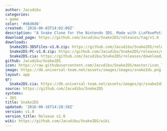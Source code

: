 ```yaml
---
author: Jacudibu
categories:
- game
color: '#d6d6d6'
created: '2016-06-03T14:02:09Z'
description: "A Snake Clone for the Nintendo 3DS. Made with L\xF6vePotion."
download_page: https://github.com/Jacudibu/Snake2DS/releases/tag/v1.0
downloads:
  Snake2DS-3DSFiles-v1.0.zip: https://github.com/Jacudibu/Snake2DS/releases/download/v1.0/Snake2DS-3DSFiles-v1.0.zip
  Snake2DS-PC-v1.0.zip: https://github.com/Jacudibu/Snake2DS/releases/download/v1.0/Snake2DS-PC-v1.0.zip
  Snake2DS.cia: https://github.com/Jacudibu/Snake2DS/releases/download/v1.0/Snake2DS.cia
github: Jacudibu/Snake2DS
icon: https://raw.githubusercontent.com/Jacudibu/Snake2DS/master/icon_large.png
image: https://db.universal-team.net/assets/images/images/snake2ds.png
layout: app
qr:
  Snake2DS.cia: https://db.universal-team.net/assets/images/qr/snake2ds.cia.png
source: https://github.com/Jacudibu/Snake2DS
systems:
- 3DS
title: Snake2DS
updated: '2016-06-16T14:28:38Z'
version: v1.0
version_title: Release v1.0
wiki: https://github.com/Jacudibu/Snake2DS/wiki
---
```

